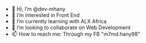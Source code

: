 - 👋 Hi, I’m @dev-mhany
- 👀 I’m interested in Front End 
- 🌱 I’m currently learning with ALX Africa
- 💞️ I’m looking to collaborate on Web Development
- 📫 How to reach me: Through my FB "m7md.hany98"

<!---
dev-mhany/dev-mhany is a ✨ special ✨ repository because its `README.md` (this file) appears on your GitHub profile.
You can click the Preview link to take a look at your changes.
--->
